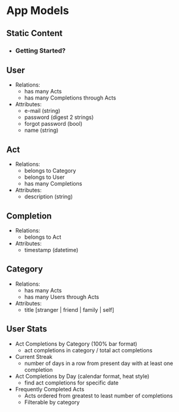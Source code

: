# App Models

## Static Content
* ### Getting Started?

## User
  * Relations:
    * has many Acts
    * has many Completions through Acts
  * Attributes:
    * e-mail (string)
    * password (digest 2 strings)
    * forgot password (bool)
    * name (string)

## Act
  * Relations:
    * belongs to Category
    * belongs to User
    * has many Completions
  * Attributes:
    * description (string)

## Completion
  * Relations:
    * belongs to Act
  * Attributes:
    * timestamp (datetime)

## Category
  * Relations:
    * has many Acts
    * has many Users through Acts
  * Attributes:  
    * title [stranger | friend | family | self]

## User Stats
  * Act Completions by Category (100% bar format)
    * act completions in category / total act completions
  * Current Streak
    * number of days in a row from present day with at least one completion
  * Act Completions by Day (calendar format, heat style)
    * find act completions for specific date
  * Frequently Completed Acts
    * Acts ordered from greatest to least number of completions
    * Filterable by category
